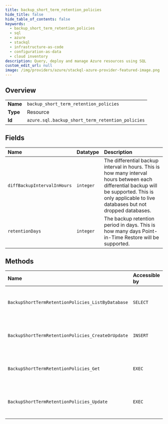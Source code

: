 ```yaml
---
title: backup_short_term_retention_policies
hide_title: false
hide_table_of_contents: false
keywords:
  - backup_short_term_retention_policies
  - sql
  - azure    
  - stackql
  - infrastructure-as-code
  - configuration-as-data
  - cloud inventory
description: Query, deploy and manage Azure resources using SQL
custom_edit_url: null
image: /img/providers/azure/stackql-azure-provider-featured-image.png
---
```

  
    

## Overview
<table><tbody>
<tr><td><b>Name</b></td><td><code>backup_short_term_retention_policies</code></td></tr>
<tr><td><b>Type</b></td><td>Resource</td></tr>
<tr><td><b>Id</b></td><td><code>azure.sql.backup_short_term_retention_policies</code></td></tr>
</tbody></table>

## Fields
| Name | Datatype | Description |
|:-----|:---------|:------------|
| `diffBackupIntervalInHours` | `integer` | The differential backup interval in hours. This is how many interval hours between each differential backup will be supported. This is only applicable to live databases but not dropped databases. |
| `retentionDays` | `integer` | The backup retention period in days. This is how many days Point-in-Time Restore will be supported. |
## Methods
| Name | Accessible by | Required Params | Description |
|:-----|:--------------|:----------------|:------------|
| `BackupShortTermRetentionPolicies_ListByDatabase` | `SELECT` | `databaseName, resourceGroupName, serverName, subscriptionId` | Gets a database's short term retention policy. |
| `BackupShortTermRetentionPolicies_CreateOrUpdate` | `INSERT` | `databaseName, policyName, resourceGroupName, serverName, subscriptionId` | Updates a database's short term retention policy. |
| `BackupShortTermRetentionPolicies_Get` | `EXEC` | `databaseName, policyName, resourceGroupName, serverName, subscriptionId` | Gets a database's short term retention policy. |
| `BackupShortTermRetentionPolicies_Update` | `EXEC` | `databaseName, policyName, resourceGroupName, serverName, subscriptionId` | Updates a database's short term retention policy. |
